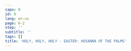 ```yaml
---
capo: 0
id: 0
lang: en-us
page: 6-2
step: ''
subtitle: ''
tags: []
title: 'HOLY, HOLY, HOLY - EASTER: HOSANNA OF THE PALMS'
---
```

